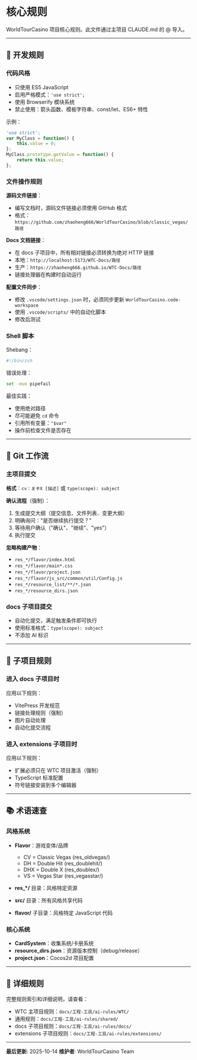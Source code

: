 # 核心规则

WorldTourCasino 项目核心规则。此文件通过主项目 CLAUDE.md 的 @ 导入。

---

## 🔧 开发规则

### 代码风格

- 只使用 ES5 JavaScript
- 启用严格模式：`'use strict';`
- 使用 Browserify 模块系统
- 禁止使用：箭头函数、模板字符串、const/let、ES6+ 特性

示例：

```javascript
'use strict';
var MyClass = function() {
    this.value = 0;
};
MyClass.prototype.getValue = function() {
    return this.value;
};
```

### 文件操作规则

**源码文件链接**：
- 编写文档时，源码文件链接必须使用 GitHub 格式
- 格式：`https://github.com/zhaoheng666/WorldTourCasino/blob/classic_vegas/路径`

**Docs 文档链接**：
- 在 docs 子项目中，所有相对链接必须转换为绝对 HTTP 链接
- 本地：`http://localhost:5173/WTC-Docs/路径`
- 生产：`https://zhaoheng666.github.io/WTC-Docs/路径`
- 链接处理器在构建时自动运行

**配置文件同步**：
- 修改 `.vscode/settings.json` 时，必须同步更新 `WorldTourCasino.code-workspace`
- 使用 `.vscode/scripts/` 中的自动化脚本
- 修改后测试

### Shell 脚本

Shebang：

```bash
#!/bin/zsh
```

错误处理：

```bash
set -euo pipefail
```

最佳实践：
- 使用绝对路径
- 尽可能避免 `cd` 命令
- 引用所有变量：`"$var"`
- 操作前检查文件是否存在

---

## 📝 Git 工作流

### 主项目提交

**格式**：`cv：关卡X [描述]` 或 `type(scope): subject`

**确认流程**（强制）：
1. 生成提交大纲（提交信息、文件列表、变更大纲）
2. 明确询问："是否继续执行提交？"
3. 等待用户确认（"确认"、"继续"、"yes"）
4. 执行提交

**忽略构建产物**：
- `res_*/flavor/index.html`
- `res_*/flavor/main*.css`
- `res_*/flavor/project.json`
- `res_*/flavor/js_src/common/util/Config.js`
- `res_*/resource_list/**/*.json`
- `res_*/resource_dirs.json`

### docs 子项目提交

- 自动化提交，满足触发条件即可执行
- 使用标准格式：`type(scope): subject`
- 不添加 AI 标识

---

## 🎯 子项目规则

### 进入 docs 子项目时

应用以下规则：
- VitePress 开发规范
- 链接处理规则（强制）
- 图片自动处理
- 自动化提交流程

### 进入 extensions 子项目时

应用以下规则：
- 扩展必须只在 WTC 项目激活（强制）
- TypeScript 标准配置
- 符号链接安装到多个编辑器

---

## 📚 术语速查

### 风格系统

- **Flavor**：游戏变体/品牌
  - CV = Classic Vegas (res_oldvegas/)
  - DH = Double Hit (res_doublehit/)
  - DHX = Double X (res_doublex/)
  - VS = Vegas Star (res_vegasstar/)

- **res_*/** 目录：风格特定资源
- **src/** 目录：所有风格共享代码
- **flavor/** 子目录：风格特定 JavaScript 代码

### 核心系统

- **CardSystem**：收集系统/卡册系统
- **resource_dirs.json**：资源版本控制（debug/release）
- **project.json**：Cocos2d 项目配置

---

## 🔗 详细规则

完整规则索引和详细说明，请查看：

- WTC 主项目规则：`docs/工程-工具/ai-rules/WTC/`
- 通用规则：`docs/工程-工具/ai-rules/shared/`
- docs 子项目规则：`docs/工程-工具/ai-rules/docs/`
- extensions 子项目规则：`docs/工程-工具/ai-rules/extensions/`

---

**最后更新**: 2025-10-14
**维护者**: WorldTourCasino Team
